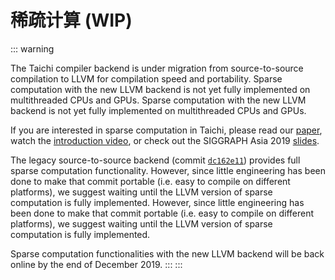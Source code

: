 # 稀疏计算 (WIP)

::: warning

The Taichi compiler backend is under migration from source-to-source compilation to LLVM for compilation speed and portability. Sparse computation with the new LLVM backend is not yet fully implemented on multithreaded CPUs and GPUs. Sparse computation with the new LLVM backend is not yet fully implemented on multithreaded CPUs and GPUs.

If you are interested in sparse computation in Taichi, please read our [paper](http://taichi.graphics/wp-content/uploads/2019/09/taichi_lang.pdf), watch the [introduction video](https://www.youtube.com/watch?v=wKw8LMF3Djo), or check out the SIGGRAPH Asia 2019 [slides](http://taichi.graphics/wp-content/uploads/2019/12/taichi_slides.pdf).

The legacy source-to-source backend (commit [`dc162e11`](https://github.com/taichi-dev/taichi/tree/dc162e11)) provides full sparse computation functionality. However, since little engineering has been done to make that commit portable (i.e. easy to compile on different platforms), we suggest waiting until the LLVM version of sparse computation is fully implemented. However, since little engineering has been done to make that commit portable (i.e. easy to compile on different platforms), we suggest waiting until the LLVM version of sparse computation is fully implemented.

Sparse computation functionalities with the new LLVM backend will be back online by the end of December 2019. ::: :::
